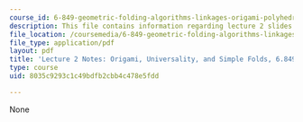 ```yaml
---
course_id: 6-849-geometric-folding-algorithms-linkages-origami-polyhedra-fall-2012
description: This file contains information regarding lecture 2 slides.
file_location: /coursemedia/6-849-geometric-folding-algorithms-linkages-origami-polyhedra-fall-2012/8035c9293c1c49bdfb2cbb4c478e5fdd_MIT6_849F12_L02.pdf
file_type: application/pdf
layout: pdf
title: 'Lecture 2 Notes: Origami, Universality, and Simple Folds, 6.849 Fall 2010'
type: course
uid: 8035c9293c1c49bdfb2cbb4c478e5fdd

---
```

None